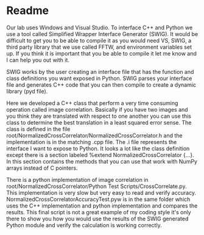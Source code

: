 # Readme
Our lab uses Windows and Visual Studio. To interface C++ and Python we use a tool called Simplified Wrapper Interface Generator (SWIG). It would be difficult to get you to be able to compile it as you would need VS, SWIG, a third party library that we use called FFTW, and environment variables set up. If you think it is important that you be able to compile it let me know and I can help you out with it.

SWIG works by the user creating an interface file that has the function and class definitions you want exposed in Python. SWIG parses your interface file and generates C++ code that you can then compile to create a dynamic library (pyd file). 

Here we developed a C++ class that perform a very time consuming operation called image correlation. Basically if you have two images and you think they are translated with respect to one another you can use this class to determine the best translation in a least squared error sense. The class is defined in the file root/NormalizedCrossCorrelator/NormalizedCrossCorrelator.h and the implementation is in the matching .cpp file. The .i file represents the interface I want to expose to Python. It looks a lot like the class definition except there is a section labeled %extend NormalizedCrossCorrelator {...}. In this section contains the methods that you can use that work with NumPy arrays instead of C pointers. 

There is a python implementation of image correlation in root/NormalizedCrossCorrelator/Python Test Scripts/CrossCorrelate.py. This implementation is very slow but very easy to read and verify accuracy. NormalizedCrossCorrelatorAccuracyTest.pyw is in the same folder which uses the C++ implementation and python implementation and compares the results. This final script is not a great example of my coding style it's only there to show you how you would use the results of the SWIG generated Python module and verify the calculation is working correctly.